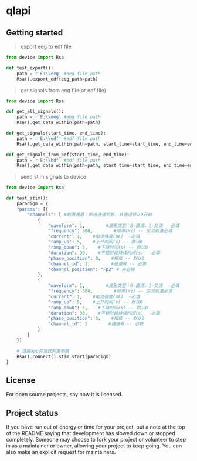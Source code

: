 # qlapi



## Getting started

> export eeg to edf file
```python
from device import Rsa

def test_export():
    path = r'E:\\eeg' #eeg file path
    Rsa().export_edf(eeg_path=path)
```

> get signals from eeg file(or edf file)
```python
from device import Rsa

def get_all_signals():
    path = r'E:\\eeg' #eeg file path
    Rsa().get_data_within(path=path)

def get_signals(start_time, end_time):
    path = r'E:\\edf' #edf file path
    Rsa().get_data_within(path=path, start_time=start_time, end_time=end_time)

def get_signals_from_bdf(start_time, end_time):
    path = r'E:\\bdf' #bdf file path
    Rsa().get_data_within(path=path, start_time=start_time, end_time=end_time, extension='bdf')
```

> send stim signals to device

```python
from device import Rsa

def test_stim():
    paradigm = {
    "params": [{
        "channels": [ #刺激通道：所选通道列表，从通道号从0开始  
            {
                "waveform": 1,        #波形类型：0-直流，1-交流  -必填
                "frequency": 500,        #频率(Hz) -- 交流刺激必填
                "current": 1,    #电流强度(mA)  -必填
                "ramp_up": 5,    #上升时间(s) -- 默认0
                "ramp_down": 5,    #下降时间(s) -- 默认0
                "duration": 30,    #平稳阶段持续时间(s)  -必填
                "phase_position": 0,    #相位 -- 默认0
                "channel_id": 1,        #通道号 -- 必填
                "channel_position": "Fp2" # 非必填
            },
            {
                "waveform": 1,        #波形类型：0-直流，1-交流  -必填
                "frequency": 500,        #频率(Hz) -- 交流刺激必填
                "current": 1,    #电流强度(mA)  -必填
                "ramp_up": 5,    #上升时间(s) -- 默认0
                "ramp_down": 5,    #下降时间(s) -- 默认0
                "duration": 30,    #平稳阶段持续时间(s)  -必填
                "phase_position": 0,    #相位 -- 默认0
                "channel_id": 2        #通道号 -- 必填
            }
        ]
    }]

    # 连接app并发送刺激参数
    Rsa().connect().stim_start(paradigm)
}
```

## License
For open source projects, say how it is licensed.

## Project status
If you have run out of energy or time for your project, put a note at the top of the README saying that development has slowed down or stopped completely. Someone may choose to fork your project or volunteer to step in as a maintainer or owner, allowing your project to keep going. You can also make an explicit request for maintainers.
